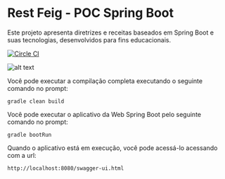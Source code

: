 #  Rest Feig - POC Spring Boot

Este projeto apresenta diretrizes e receitas baseados em Spring Boot e suas tecnologias, desenvolvidos para fins educacionais.

[![Circle CI](https://circleci.com/gh/DenisSMoreira/rest-feign/tree/master.svg?style=svg)](https://circleci.com/gh/DenisSMoreira/rest-feign/tree/master)

![alt text](https://image.ibb.co/hxXZ9c/poc_spring_microservices.png)

Você pode executar a compilação completa executando o seguinte comando no prompt:

    gradle clean build

Você pode executar o aplicativo da Web Spring Boot pelo seguinte comando no prompt:

    gradle bootRun
    
Quando o aplicativo está em execução, você pode acessá-lo acessando com a url:

    http://localhost:8080/swagger-ui.html
